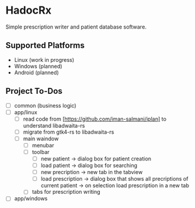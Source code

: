 # HadocRx
Simple prescription writer and patient database software.

## Supported Platforms
 - Linux (work in progress)
 - Windows (planned)
 - Android (planned)

## Project To-Dos
- [ ] common (business logic)
- [ ] app/linux
    - [ ] read code from [https://github.com/iman-salmani/iplan] to understand libadwaita-rs
    - [ ] migrate from gtk4-rs to libadwaita-rs
    - [ ] main waindow
        - [ ] menubar
        - [ ] toolbar
            - [ ] new patient -> dialog box for patient creation
            - [ ] load patient -> dialog box for searching
            - [ ] new precription -> new tab in the tabview
            - [ ] load prescription -> dialog box that shows all precriptions of current patient -> on selection load prescription in a new tab
        - [ ] tabs for prescription writing
- [ ] app/windows
